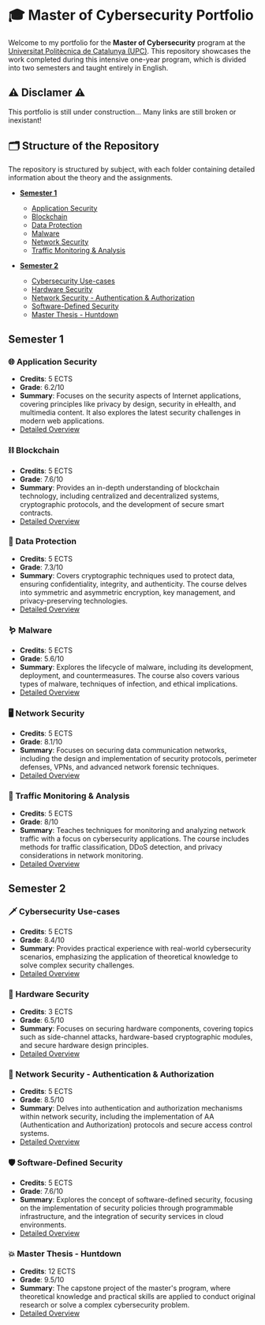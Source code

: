 # 🎓 Master of Cybersecurity Portfolio

Welcome to my portfolio for the **Master of Cybersecurity** program at the [Universitat Politècnica de Catalunya (UPC)](https://www.upc.edu/ca). This repository showcases the work completed during this intensive one-year program, which is divided into two semesters and taught entirely in English.

## ⚠️ Disclamer ⚠️

This portfolio is still under construction... Many links are still broken or inexistant!

## 🗂️ Structure of the Repository

The repository is structured by subject, with each folder containing detailed information about the theory and the assignments.

- **[Semester 1](#semester-1)**
  - [Application Security](AS/AS.md)
  - [Blockchain](BKCHAIN/BKCHAIN.md)
  - [Data Protection](DPROT/DPROT.md)
  - [Malware](MALW/MALW.md)
  - [Network Security](NSAA/NSAA.md)
  - [Traffic Monitoring & Analysis](TMA/TMA.md)

- **[Semester 2](#semester-2)**
  - [Cybersecurity Use-cases](UCASES/UCASES.md)
  - [Hardware Security](HSES/HSES.md)
  - [Network Security - Authentication & Authorization](NSAA/NSAA.md)
  - [Software-Defined Security](SDS/SDS.md)
  - [Master Thesis - Huntdown](TFM/TFM.md)

## Semester 1

### 🌐 Application Security

- **Credits**: 5 ECTS
- **Grade**: 6.2/10
- **Summary**: Focuses on the security aspects of Internet applications, covering principles like privacy by design, security in eHealth, and multimedia content. It also explores the latest security challenges in modern web applications.
- [Detailed Overview](AS/AS.md)

### ⛓️ Blockchain

- **Credits**: 5 ECTS
- **Grade**: 7.6/10
- **Summary**: Provides an in-depth understanding of blockchain technology, including centralized and decentralized systems, cryptographic protocols, and the development of secure smart contracts. 
- [Detailed Overview](BKCHAIN/BKCHAIN.md)

### 🔐 Data Protection

- **Credits**: 5 ECTS
- **Grade**: 7.3/10
- **Summary**: Covers cryptographic techniques used to protect data, ensuring confidentiality, integrity, and authenticity. The course delves into symmetric and asymmetric encryption, key management, and privacy-preserving technologies.
- [Detailed Overview](DPROT/DPROT.md)

### 🪱 Malware

- **Credits**: 5 ECTS
- **Grade**: 5.6/10
- **Summary**: Explores the lifecycle of malware, including its development, deployment, and countermeasures. The course also covers various types of malware, techniques of infection, and ethical implications.
- [Detailed Overview](MALW/MALW.md)

### 🖥️ Network Security

- **Credits**: 5 ECTS
- **Grade**: 8.1/10
- **Summary**: Focuses on securing data communication networks, including the design and implementation of security protocols, perimeter defenses, VPNs, and advanced network forensic techniques.
- [Detailed Overview](NS/NS.md)

### 🚦 Traffic Monitoring & Analysis

- **Credits**: 5 ECTS
- **Grade**: 8/10
- **Summary**: Teaches techniques for monitoring and analyzing network traffic with a focus on cybersecurity applications. The course includes methods for traffic classification, DDoS detection, and privacy considerations in network monitoring.
- [Detailed Overview](TMA/TMA.md)

## Semester 2

### 🗡️ Cybersecurity Use-cases

- **Credits**: 5 ECTS
- **Grade**: 8.4/10
- **Summary**: Provides practical experience with real-world cybersecurity scenarios, emphasizing the application of theoretical knowledge to solve complex security challenges.
- [Detailed Overview](UCASES/UCASES.md)

### 🔧 Hardware Security

- **Credits**: 3 ECTS
- **Grade**: 6.5/10
- **Summary**: Focuses on securing hardware components, covering topics such as side-channel attacks, hardware-based cryptographic modules, and secure hardware design principles.
- [Detailed Overview](HSES/HSES.md)

### 🔑 Network Security - Authentication & Authorization

- **Credits**: 5 ECTS
- **Grade**: 8.5/10
- **Summary**: Delves into authentication and authorization mechanisms within network security, including the implementation of AA (Authentication and Authorization) protocols and secure access control systems.
- [Detailed Overview](NSAA/NSAA.md)

### 🛡️ Software-Defined Security

- **Credits**: 5 ECTS
- **Grade**: 7.6/10
- **Summary**: Explores the concept of software-defined security, focusing on the implementation of security policies through programmable infrastructure, and the integration of security services in cloud environments.
- [Detailed Overview](SDS/SDS.md)

### 💥 Master Thesis - Huntdown

- **Credits**: 12 ECTS
- **Grade**: 9.5/10
- **Summary**: The capstone project of the master's program, where theoretical knowledge and practical skills are applied to conduct original research or solve a complex cybersecurity problem.
- [Detailed Overview](TFM/TFM.md)
